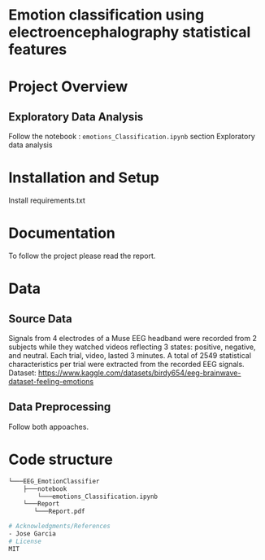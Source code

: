# Emotion classification using electroencephalography statistical features

# Project Overview
## Exploratory Data Analysis
Follow the notebook : `emotions_Classification.ipynb` section Exploratory data analysis
# Installation and Setup
Install requirements.txt 

# Documentation
To follow the project please read the report. 

# Data
## Source Data
Signals from 4 electrodes of a Muse EEG headband were recorded from 2 subjects while they watched videos reflecting 3 states: positive, negative, and neutral. Each trial, video, lasted 3 minutes. 
A total of 2549 statistical characteristics per trial were extracted from the recorded EEG signals.
Dataset: https://www.kaggle.com/datasets/birdy654/eeg-brainwave-dataset-feeling-emotions

## Data Preprocessing
Follow both appoaches.

# Code structure

```bash
└───EEG_EmotionClassifier
    ├───notebook
        └───emotions_Classification.ipynb
    └───Report
       └───Report.pdf

# Acknowledgments/References
- Jose Garcia
# License
MIT
